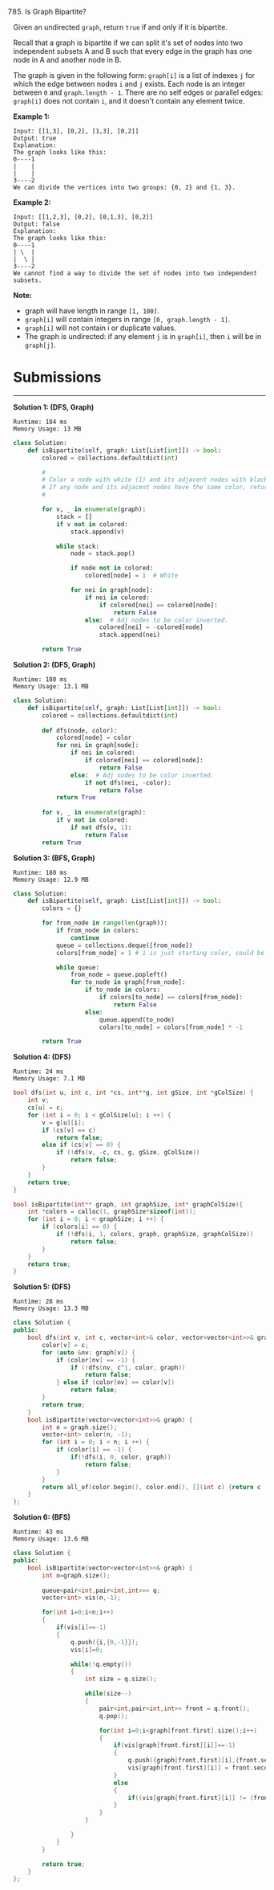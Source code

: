 785. Is Graph Bipartite?

Given an undirected `graph`, return `true` if and only if it is bipartite.

Recall that a graph is bipartite if we can split it's set of nodes into two independent subsets A and B such that every edge in the graph has one node in A and another node in B.

The graph is given in the following form: `graph[i]` is a list of indexes `j` for which the edge between nodes `i` and `j` exists.  Each node is an integer between `0` and `graph.length - 1`.  There are no self edges or parallel edges: `graph[i]` does not contain `i`, and it doesn't contain any element twice.

**Example 1:**
```
Input: [[1,3], [0,2], [1,3], [0,2]]
Output: true
Explanation: 
The graph looks like this:
0----1
|    |
|    |
3----2
We can divide the vertices into two groups: {0, 2} and {1, 3}.
```

**Example 2:**
```
Input: [[1,2,3], [0,2], [0,1,3], [0,2]]
Output: false
Explanation: 
The graph looks like this:
0----1
| \  |
|  \ |
3----2
We cannot find a way to divide the set of nodes into two independent subsets.
```

**Note:**

* graph will have length in range `[1, 100]`.
* `graph[i]` will contain integers in range `[0, graph.length - 1]`.
* `graph[i]` will not contain i or duplicate values.
* The graph is undirected: if any element `j` is in `graph[i]`, then `i` will be in `graph[j]`.

# Submissions
---
**Solution 1: (DFS, Graph)**
```
Runtime: 184 ms
Memory Usage: 13 MB
```
```python
class Solution:
    def isBipartite(self, graph: List[List[int]]) -> bool:
        colored = collections.defaultdict(int)

        #
        # Color a node with white (1) and its adjacent nodes with black (-1)
        # If any node and its adjacent nodes have the same color, return False
        #

        for v, _ in enumerate(graph):
            stack = []
            if v not in colored:
                stack.append(v)

            while stack:
                node = stack.pop()

                if node not in colored:
                    colored[node] = 1  # White

                for nei in graph[node]:
                    if nei in colored:
                        if colored[nei] == colored[node]:
                            return False
                    else:  # Adj nodes to be color inverted.
                        colored[nei] = -colored[node]  
                        stack.append(nei)

        return True
```

**Solution 2: (DFS, Graph)**
```
Runtime: 180 ms
Memory Usage: 13.1 MB
```
```python
class Solution:
    def isBipartite(self, graph: List[List[int]]) -> bool:
        colored = collections.defaultdict(int)
        
        def dfs(node, color):
            colored[node] = color
            for nei in graph[node]:
                if nei in colored:
                    if colored[nei] == colored[node]:
                        return False
                else:  # Adj nodes to be color inverted.
                    if not dfs(nei, -color):
                        return False
            return True
            
        for v, _ in enumerate(graph):
            if v not in colored:
                if not dfs(v, 1):
                    return False
        return True
```

**Solution 3: (BFS, Graph)**
```
Runtime: 180 ms
Memory Usage: 12.9 MB
```
```python
class Solution:
    def isBipartite(self, graph: List[List[int]]) -> bool:
        colors = {}

        for from_node in range(len(graph)):
            if from_node in colors:
                continue
            queue = collections.deque([from_node])
            colors[from_node] = 1 # 1 is just starting color, could be -1 also

            while queue:
                from_node = queue.popleft()
                for to_node in graph[from_node]:
                    if to_node in colors:
                        if colors[to_node] == colors[from_node]:
                            return False
                    else:
                        queue.append(to_node)
                        colors[to_node] = colors[from_node] * -1

        return True
```

**Solution 4: (DFS)**
```
Runtime: 24 ms
Memory Usage: 7.1 MB
```
```c
bool dfs(int u, int c, int *cs, int**g, int gSize, int *gColSize) {
    int v;
    cs[u] = c;
    for (int i = 0; i < gColSize[u]; i ++) {
        v = g[u][i];
        if (cs[v] == c)
            return false;
        else if (cs[v] == 0) {
            if (!dfs(v, -c, cs, g, gSize, gColSize))
                return false;
        }
    }
    return true;
}

bool isBipartite(int** graph, int graphSize, int* graphColSize){
    int *colors = calloc(1, graphSize*sizeof(int));
    for (int i = 0; i < graphSize; i ++) {
        if (colors[i] == 0) {
            if (!dfs(i, 1, colors, graph, graphSize, graphColSize))
                return false;
        }
    }
    return true;
}
```

**Solution 5: (DFS)**
```
Runtime: 28 ms
Memory Usage: 13.3 MB
```
```c++
class Solution {
public:
    bool dfs(int v, int c, vector<int>& color, vector<vector<int>>& graph) {
        color[v] = c;
        for (auto &nv: graph[v]) {
            if (color[nv] == -1) {
                if (!dfs(nv, c^1, color, graph))
                    return false; 
            } else if (color[nv] == color[v])
                return false;
        }
        return true;
    }
    bool isBipartite(vector<vector<int>>& graph) {
        int n = graph.size();
        vector<int> color(n, -1);
        for (int i = 0; i < n; i ++) {
            if (color[i] == -1) {
                if(!dfs(i, 0, color, graph))
                    return false;
            }
        }
        return all_of(color.begin(), color.end(), [](int c) {return c != -1;});
    }
};
```

**Solution 6: (BFS)**
```
Runtime: 43 ms
Memory Usage: 13.6 MB
```
```c++
class Solution {
public:
    bool isBipartite(vector<vector<int>>& graph) {
        int n=graph.size();
    
        queue<pair<int,pair<int,int>>> q;
        vector<int> vis(n,-1);

        for(int i=0;i<n;i++)
        {
            if(vis[i]==-1)
            {
                q.push({i,{0,-1}});
                vis[i]=0;

                while(!q.empty())
                {
                    int size = q.size();

                    while(size--)
                    {
                        pair<int,pair<int,int>> front = q.front();
                        q.pop();

                        for(int i=0;i<graph[front.first].size();i++)
                        {
                            if(vis[graph[front.first][i]]==-1)
                            {
                                q.push({graph[front.first][i],{front.second.first + 1, front.first}});
                                vis[graph[front.first][i]] = front.second.first + 1;
                            }
                            else
                            {
                                if((vis[graph[front.first][i]] != (front.second.first + 1)) && vis[front.second.second] != vis[graph[front.first][i]]) return false;
                            }
                        }
                    }

                }
            }
        }

        return true;
    }
};
```
